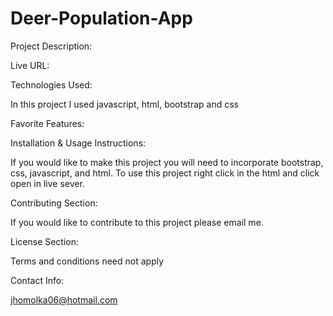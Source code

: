 # Deer-Population-App

Project Description:


Live URL:



Technologies Used:

In this project I used javascript, html, bootstrap and css

Favorite Features:


Installation & Usage Instructions:

If you would like to make this project you will need to incorporate bootstrap, css, javascript, and html. To use this project right click in the html and click open in live sever.

Contributing Section:

If you would like to contribute to this project please email me.

License Section:

Terms and conditions need not apply 

Contact Info: 

jhomolka06@hotmail.com
